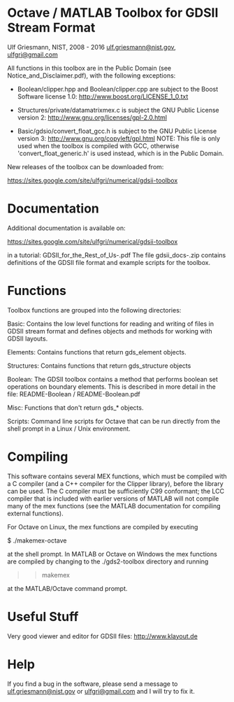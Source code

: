 
Octave / MATLAB Toolbox for GDSII Stream Format
===============================================

Ulf Griesmann, NIST, 2008 - 2016 
ulf.griesmann@nist.gov, ulfgri@gmail.com


All functions in this toolbox are in the Public Domain (see 
Notice_and_Disclaimer.pdf), with the following exceptions:

- Boolean/clipper.hpp and Boolean/clipper.cpp are subject to the
  Boost Software license 1.0: http://www.boost.org/LICENSE_1_0.txt

- Structures/private/datamatrixmex.c is subject the GNU Public
  License version 2: http://www.gnu.org/licenses/gpl-2.0.html

- Basic/gdsio/convert_float_gcc.h is subject to the GNU Public
  License version 3: http://www.gnu.org/copyleft/gpl.html
  NOTE: This file is only used when the toolbox is compiled with
  GCC, otherwise 'convert_float_generic.h' is used instead, which
  is in the Public Domain.


New releases of the toolbox can be downloaded from:

https://sites.google.com/site/ulfgri/numerical/gdsii-toolbox


Documentation
=============
Additional documentation is available on:

https://sites.google.com/site/ulfgri/numerical/gdsii-toolbox

in a tutorial: GDSII_for_the_Rest_of_Us-<date>.pdf
The file gdsii_docs-<nn>.zip contains definitions of the GDSII file
format and example scripts for the toolbox. 


Functions
=========
Toolbox functions are grouped into the following directories:

Basic:
    Contains the low level functions for reading and writing
    of files in GDSII stream format and defines objects and
    methods for working with GDSII layouts.

Elements:
    Contains functions that return gds_element objects.

Structures:
    Contains functions that return gds_structure objects

Boolean: 
    The GDSII toolbox contains a method that performs boolean
    set operations on boundary elements. This is described in more
    detail in the file: README-Boolean / README-Boolean.pdf

Misc:
    Functions that don't return gds_* objects.
    
Scripts:
    Command line scripts for Octave that can be run directly
    from the shell prompt in a Linux / Unix environment.


Compiling
=========
This software contains several MEX functions, which must be 
compiled with a C compiler (and a C++ compiler for the Clipper
library), before the library can be used. The C compiler must be
sufficiently C99 conformant; the LCC compiler that is included with
earlier versions of MATLAB will not compile many of the mex functions
(see the MATLAB documentation for compiling external functions).

For Octave on Linux, the mex functions are compiled by executing 

$ ./makemex-octave

at the shell prompt. In MATLAB or Octave on Windows the mex functions are 
compiled by changing to the ./gds2-toolbox directory and running

>> makemex

at the MATLAB/Octave command prompt. 


Useful Stuff
============
Very good viewer and editor for GDSII files: http://www.klayout.de


Help
====
If you find a bug in the software, please send a message to 
ulf.griesmann@nist.gov or ulfgri@gmail.com and I will try to fix it.
